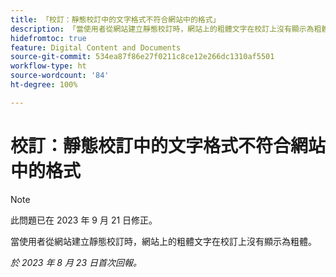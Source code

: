 ```yaml
---
title: 「校訂：靜態校訂中的文字格式不符合網站中的格式」
description: 「當使用者從網站建立靜態校訂時，網站上的粗體文字在校訂上沒有顯示為粗體。」
hidefromtoc: true
feature: Digital Content and Documents
source-git-commit: 534ea87f86e27f0211c8ce12e266dc1310af5501
workflow-type: ht
source-wordcount: '84'
ht-degree: 100%

---
```



# 校訂：靜態校訂中的文字格式不符合網站中的格式

<!--WF, WFP TOCs-->

>[!NOTE]
>
>此問題已在 2023 年 9 月 21 日修正。

當使用者從網站建立靜態校訂時，網站上的粗體文字在校訂上沒有顯示為粗體。

_於 2023 年 8 月 23 日首次回報。_

